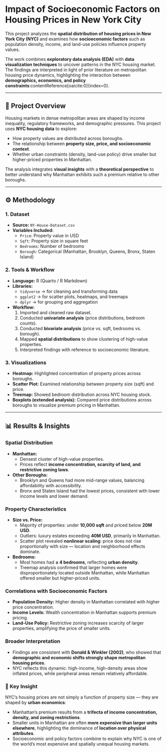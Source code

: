 # Impact of Socioeconomic Factors on Housing Prices in New York City

This project analyzes the **spatial distribution of housing prices in New York City (NYC)** and examines how **socioeconomic factors** such as population density, income, and land-use policies influence property values.  

The work combines **exploratory data analysis (EDA)** with **data visualization techniques** to uncover patterns in the NYC housing market. The findings are interpreted in light of prior literature on metropolitan housing price dynamics, highlighting the interaction between **demographics, economics, and policy constraints**:contentReference[oaicite:0]{index=0}.

---

## 📄 Project Overview

Housing markets in dense metropolitan areas are shaped by income inequality, regulatory frameworks, and demographic pressures. This project uses **NYC housing data** to explore:  

- How property values are distributed across boroughs.  
- The relationship between **property size, price, and socioeconomic context**.  
- Whether urban constraints (density, land-use policy) drive smaller but higher-priced properties in Manhattan.  

The analysis integrates **visual insights** with a **theoretical perspective** to better understand why Manhattan exhibits such a premium relative to other boroughs.

---

## ⚙️ Methodology

### 1. Dataset
- **Source:** `NY-House-Dataset.csv`  
- **Variables Included:**  
  - `Price`: Property value in USD  
  - `Sqft`: Property size in square feet  
  - `Bedrooms`: Number of bedrooms  
  - `Borough`: Categorical (Manhattan, Brooklyn, Queens, Bronx, Staten Island)  

### 2. Tools & Workflow
- **Language:** R (Quarto / R Markdown)  
- **Libraries:**  
  - `tidyverse` → for cleaning and transforming data  
  - `ggplot2` → for scatter plots, heatmaps, and treemaps  
  - `dplyr` → for grouping and aggregation  
- **Workflow:**  
  1. Imported and cleaned raw dataset.  
  2. Conducted **univariate analysis** (price distributions, bedroom counts).  
  3. Conducted **bivariate analysis** (price vs. sqft, bedrooms vs. borough).  
  4. Mapped **spatial distributions** to show clustering of high-value properties.  
  5. Interpreted findings with reference to socioeconomic literature.  

### 3. Visualizations
- **Heatmap:** Highlighted concentration of property prices across boroughs.  
- **Scatter Plot:** Examined relationship between property size (sqft) and price.  
- **Treemap:** Showed bedroom distribution across NYC housing stock.  
- **Boxplots (extended analysis):** Compared price distributions across boroughs to visualize premium pricing in Manhattan.  

---

## 📊 Results & Insights

### Spatial Distribution
- **Manhattan:**  
  - Densest cluster of high-value properties.  
  - Prices reflect **income concentration, scarcity of land, and restrictive zoning laws**.  
- **Other Boroughs:**  
  - Brooklyn and Queens had more mid-range values, balancing affordability with accessibility.  
  - Bronx and Staten Island had the lowest prices, consistent with lower income levels and lower demand.

### Property Characteristics
- **Size vs. Price:**  
  - Majority of properties: under **10,000 sqft** and priced below **20M USD**.  
  - Outliers: luxury estates exceeding **40M USD**, primarily in Manhattan.  
  - Scatter plot revealed **nonlinear scaling**: price does not rise proportionally with size — location and neighborhood effects dominate.  
- **Bedrooms:**  
  - Most homes had **≤ 4 bedrooms**, reflecting **urban density**.  
  - Treemap analysis confirmed that larger homes were disproportionately located outside Manhattan, while Manhattan offered smaller but higher-priced units.

### Correlations with Socioeconomic Factors
- **Population Density:** Higher density in Manhattan correlated with higher price concentration.  
- **Income Levels:** Wealth concentration in Manhattan supports premium pricing.  
- **Land-Use Policy:** Restrictive zoning increases scarcity of larger properties, amplifying the price of smaller units.  

### Broader Interpretation
- Findings are consistent with **Donald & Winkler (2002)**, who showed that **demographic and economic shifts strongly shape metropolitan housing prices**.  
- NYC reflects this dynamic: high-income, high-density areas show inflated prices, while peripheral areas remain relatively affordable.  

### 🔑 Key Insight
NYC’s housing prices are not simply a function of property size — they are shaped by **urban economics**:  
- Manhattan’s premium results from a **trifecta of income concentration, density, and zoning restrictions**.  
- Smaller units in Manhattan are often **more expensive than larger units elsewhere**, highlighting the dominance of **location over physical attributes**.  
- Socioeconomic and policy factors combine to explain why NYC is one of the world’s most expensive and spatially unequal housing markets. 

